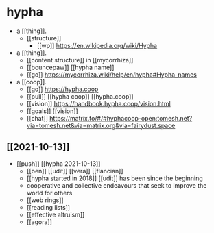 # hypha

- a [[thing]].
  - [[structure]]
	- [[wp]] https://en.wikipedia.org/wiki/Hypha
- a [[thing]].
	- [[content structure]] in [[mycorrhiza]]
	- [[bouncepaw]] [[hypha name]]
	- [[go]] https://mycorrhiza.wiki/help/en/hypha#Hypha_names
- a [[coop]].
	- [[go]] https://hypha.coop
	- [[pull]] [[hypha coop]] [[hypha.coop]]
	- [[vision]] https://handbook.hypha.coop/vision.html
	- [[goals]] [[vision]]
	- [[chat]] https://matrix.to/#/#hyphacoop-open:tomesh.net?via=tomesh.net&via=matrix.org&via=fairydust.space
## [[2021-10-13]]
- [[push]] [[hypha 2021-10-13]]
	- [[ben]] [[udit]] [[vera]] [[flancian]]
	- [[hypha started in 2018]] [[udit]] has been since the beginning
	- cooperative and collective endeavours that seek to improve the world for others
	- [[web rings]]
	- [[reading lists]]
	- [[effective altruism]]
	- [[agora]]